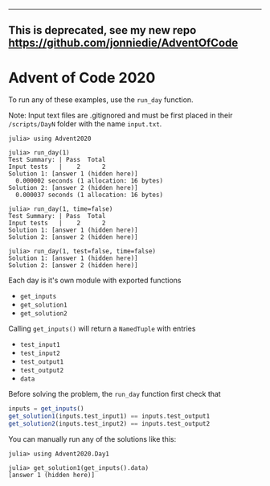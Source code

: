 ----------
**This is deprecated, see my new repo https://github.com/jonniedie/AdventOfCode**
----------

# Advent of Code 2020

To run any of these examples, use the `run_day` function.

Note: Input text files are .gitignored and must be first placed in their `/scripts/DayN` folder with the name `input.txt`.

```julia-repl
julia> using Advent2020

julia> run_day(1)
Test Summary: | Pass  Total
Input tests   |    2      2
Solution 1: [answer 1 (hidden here)]
  0.000002 seconds (1 allocation: 16 bytes)
Solution 2: [answer 2 (hidden here)]
  0.000037 seconds (1 allocation: 16 bytes)

julia> run_day(1, time=false)
Test Summary: | Pass  Total
Input tests   |    2      2
Solution 1: [answer 1 (hidden here)]
Solution 2: [answer 2 (hidden here)]

julia> run_day(1, test=false, time=false)
Solution 1: [answer 1 (hidden here)]
Solution 2: [answer 2 (hidden here)]
```

Each day is it's own module with exported functions
- `get_inputs`
- `get_solution1`
- `get_solution2`

Calling `get_inputs()` will return a `NamedTuple` with entries
- `test_input1`
- `test_input2`
- `test_output1`
- `test_output2`
- `data`

Before solving the problem, the `run_day` function first check that
```julia
inputs = get_inputs()
get_solution1(inputs.test_input1) == inputs.test_output1
get_solution2(inputs.test_input2) == inputs.test_output2
```


You can manually run any of the solutions like this:
```julia-repl
julia> using Advent2020.Day1

julia> get_solution1(get_inputs().data)
[answer 1 (hidden here)]
```
